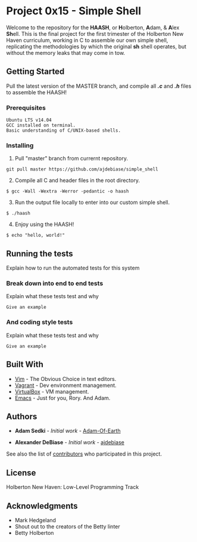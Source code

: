 # Project 0x15 - Simple Shell

Welcome to the repository for the **HAASH**, or **H**olberton, **A**dam, & **A**lex **Sh**ell.
This is the final project for the first trimester of the Holberton New Haven curriculum, working in C to assemble our own simple shell, replicating the methodologies by which the original **sh** shell operates, but without the memory leaks that may come in tow.


## Getting Started

Pull the latest version of the MASTER branch, and compile all ***.c*** and ***.h*** files to assemble the HAASH!
### Prerequisites

```
Ubuntu LTS v14.04
GCC installed on terminal.
Basic understanding of C/UNIX-based shells.
```

### Installing

1. Pull "master" branch from currernt repository.
```
git pull master https://github.com/ajdebiase/simple_shell
```

2. Compile all C and header files in the root directory.
```
$ gcc -Wall -Wextra -Werror -pedantic -o haash
```

3. Run the output file locally to enter into our custom simple shell.
```
$ ./haash
```

4. Enjoy using the HAASH!
```
$ echo "hello, world!"
```

## Running the tests

Explain how to run the automated tests for this system

### Break down into end to end tests

Explain what these tests test and why

```
Give an example
```

### And coding style tests

Explain what these tests test and why

```
Give an example
```


## Built With

* [Vim](https://www.vim.org/) - The Obvious Choice in text editors.
* [Vagrant](https://www.vagrantup.com/) - Dev environment management.
* [VirtualBox](https://www.virtualbox.org/) - VM management.
* [Emacs](https://www.gnu.org/software/emacs/) - Just for you, Rory. And Adam.

## Authors

* **Adam Sedki** - *Initial work* - [Adam-Of-Earth](https://github.com/Adam-Of-Earth)

* **Alexander DeBiase** - *Initial work* - [ajdebiase](https://github.com/ajdebiase)

See also the list of [contributors](https://github.com/your/project/contributors) who participated in this project.

## License

Holberton New Haven: Low-Level Programming Track 


## Acknowledgments

* Mark Hedgeland
* Shout out to the creators of the Betty linter
* Betty Holberton
